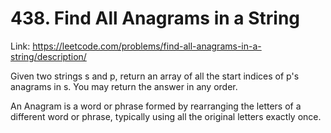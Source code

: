 # 438. Find All Anagrams in a String

Link: https://leetcode.com/problems/find-all-anagrams-in-a-string/description/

Given two strings s and p, return an array of all the start indices of p's anagrams in s. You may return the answer in any order.

An Anagram is a word or phrase formed by rearranging the letters of a different word or phrase, typically using all the original letters exactly once.
